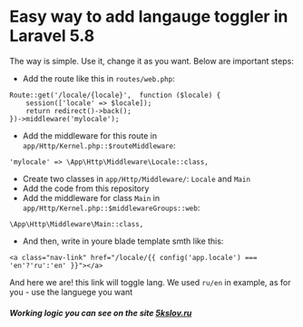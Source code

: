 # Easy way to add langauge toggler in Laravel 5.8

The way is simple. Use it, change it as you want. Below are important steps:

* Add the route like this in `routes/web.php`:

``` 
Route::get('/locale/{locale}',  function ($locale) {
    session(['locale' => $locale]);
    return redirect()->back();
})->middleware('mylocale'); 
```

* Add the middleware for this route in `app/Http/Kernel.php::$routeMiddleware`:
```
'mylocale' => \App\Http\Middleware\Locale::class,
```
* Create two classes in `app/Http/Middleware/`: `Locale` and `Main` 
* Add the code from this repository
* Add the middleware for class `Main` in `app/Http/Kernel.php::$middlewareGroups::web`:
```
\App\Http\Middleware\Main::class,
```

* And then, write in youre blade template smth like this:
```
<a class="nav-link" href="/locale/{{ config('app.locale') === 'en'?'ru':'en' }}"></a>
```
And here we are! this link will toggle lang. We used `ru/en` in example, as for you - use the languege you want
##### Working logic you can see on the site [5kslov.ru](http://5kslov.ru/)
